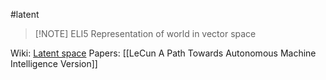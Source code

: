 #latent 

>[!NOTE] ELI5
>Representation of world in vector space

Wiki: [Latent space](https://en.wikipedia.org/wiki/Latent_space)
Papers:
[[LeCun A Path Towards Autonomous Machine Intelligence Version]]


